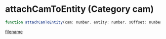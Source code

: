 # attachCamToEntity (Category cam)

```js
function attachCamToEntity(cam: number, entity: number, xOffset: number, yOffset: number, zOffset: number, isRelative: boolean): void
```

[filename](attachCamToEntity_m.md ':include')